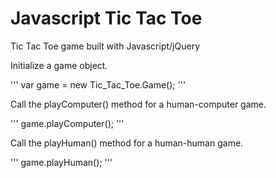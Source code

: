 # Javascript Tic Tac Toe
Tic Tac Toe game built with Javascript/jQuery

Initialize a game object. 

'''
var game = new Tic_Tac_Toe.Game();
'''

Call the playComputer() method for a human-computer game.

'''
game.playComputer();
'''

Call the playHuman() method for a human-human game.

'''
game.playHuman();
'''